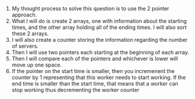 1. My thought process to solve this question is to use the 2 pointer approach.
2. What I will do is create 2 arrays, one with information about the starting times, and the other array holding all of the ending times. I will also sort these 2 arrays.
3. I will also create a counter storing the information regarding the number of servers.
3. Then I will use two pointers each starting at the beginning of each array.
4. Then I will compare each of the pointers and whichever is lower will move up one space.
5. If the pointer on the start time is smaller, then you incremenent the counter by 1 representing that this worker needs to start working. If the end time is smaller than the start time, that means that a worker can stop working thus decrementing the worker counter